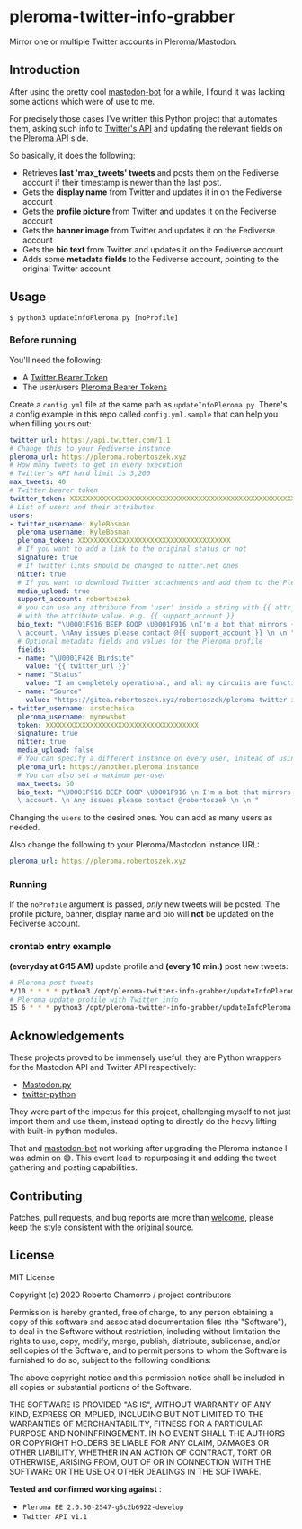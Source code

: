 # pleroma-twitter-info-grabber

Mirror one or multiple Twitter accounts in Pleroma/Mastodon.

## Introduction

After using the pretty cool [mastodon-bot](https://github.com/yogthos/mastodon-bot) for a while, I found it was lacking some actions which were of use to me. 

For precisely those cases I've written this Python project that automates them, asking such info to [Twitter's API](https://developer.twitter.com/en/docs/twitter-api/v1) and updating the relevant fields on the [Pleroma API](https://docs-develop.pleroma.social/backend/API/pleroma_api/) side.


So basically, it does the following:

* Retrieves **last 'max_tweets' tweets** and posts them on the Fediverse account if their timestamp is newer than the last post. 
* Gets the **display name** from Twitter and updates it in on the Fediverse account
* Gets the **profile picture** from Twitter and updates it on the Fediverse account
* Gets the **banner image** from Twitter and updates it on the Fediverse account
* Gets the **bio text** from Twitter and updates it on the Fediverse account
* Adds some **metadata fields** to the Fediverse account, pointing to the original Twitter account

## Usage
```console
$ python3 updateInfoPleroma.py [noProfile]
```
### Before running
You'll need the following:

* A [Twitter Bearer Token](https://developer.twitter.com/en/docs/authentication/api-reference/token)
* The user/users [Pleroma Bearer Tokens](https://tinysubversions.com/notes/mastodon-bot/)

Create a ```config.yml``` file at the same path as ```updateInfoPleroma.py```. There's a config example in this repo called ```config.yml.sample``` that can help you when filling yours out:
```yaml
twitter_url: https://api.twitter.com/1.1
# Change this to your Fediverse instance
pleroma_url: https://pleroma.robertoszek.xyz
# How many tweets to get in every execution
# Twitter's API hard limit is 3,200 
max_tweets: 40
# Twitter bearer token
twitter_token: XXXXXXXXXXXXXXXXXXXXXXXXXXXXXXXXXXXXXXXXXXXXXXXXXXXXXXXXXXXXXXXXXXXXXXX
# List of users and their attributes
users:
- twitter_username: KyleBosman
  pleroma_username: KyleBosman
  pleroma_token: XXXXXXXXXXXXXXXXXXXXXXXXXXXXXXXXXXXXXX
  # If you want to add a link to the original status or not
  signature: true
  # If twitter links should be changed to nitter.net ones
  nitter: true
  # If you want to download Twitter attachments and add them to the Pleroma posts
  media_upload: true
  support_account: robertoszek
  # you can use any attribute from 'user' inside a string with {{ attr_name }} and it will be replaced
  # with the attribute value. e.g. {{ support_account }}
  bio_text: "\U0001F916 BEEP BOOP \U0001F916 \nI'm a bot that mirrors {{ username }} Twitter's\
  \ account. \nAny issues please contact @{{ support_account }} \n \n " # username will be replaced by its value
  # Optional metadata fields and values for the Pleroma profile
  fields:
  - name: "\U0001F426 Birdsite"
    value: "{{ twitter_url }}"
  - name: "Status"
    value: "I am completely operational, and all my circuits are functioning perfectly."
  - name: "Source"
    value: "https://gitea.robertoszek.xyz/robertoszek/pleroma-twitter-info-grabber"
- twitter_username: arstechnica
  pleroma_username: mynewsbot
  token: XXXXXXXXXXXXXXXXXXXXXXXXXXXXXXXXXXXXXX
  signature: true
  nitter: true
  media_upload: false
  # You can specify a different instance on every user, instead of using the global value
  pleroma_url: https://another.pleroma.instance
  # You can also set a maximum per-user
  max_tweets: 50
  bio_text: "\U0001F916 BEEP BOOP \U0001F916 \n I'm a bot that mirrors {{ username }} Twitter's\
  \ account. \n Any issues please contact @robertoszek \n \n "
```
Changing the ```users``` to the desired ones. You can add as many users as needed.

Also change the following to your Pleroma/Mastodon instance URL:
```yaml
pleroma_url: https://pleroma.robertoszek.xyz
```
### Running

If the ```noProfile``` argument is passed, *only* new tweets will be posted. The profile picture, banner, display name and bio will **not** be updated on the Fediverse account.

### crontab entry example 
**(everyday at 6:15 AM)** update profile and **(every 10 min.)** post new tweets:
```bash
# Pleroma post tweets
*/10 * * * * python3 /opt/pleroma-twitter-info-grabber/updateInfoPleroma.py noProfile
# Pleroma update profile with Twitter info
15 6 * * * python3 /opt/pleroma-twitter-info-grabber/updateInfoPleroma.py
```
## Acknowledgements
These projects proved to be immensely useful, they are Python wrappers for the Mastodon API and Twitter API respectively:

* [Mastodon.py](https://github.com/halcy/Mastodon.py)
* [twitter-python](https://github.com/bear/python-twitter)

They were part of the impetus for this project, challenging myself to not just import them and use them, instead opting to directly do the heavy lifting with built-in python modules. 

That and [mastodon-bot](https://github.com/yogthos/mastodon-bot) not working after upgrading the Pleroma instance I was admin on 😅. This event lead to repurposing it and adding the tweet gathering and posting capabilities.

## Contributing

Patches, pull requests, and bug reports are more than [welcome](https://gitea.robertoszek.xyz/robertoszek/pleroma-twitter-info-grabber/issues/new), please keep the style consistent with the original source.


## License

MIT License

Copyright (c) 2020 Roberto Chamorro / project contributors

Permission is hereby granted, free of charge, to any person obtaining a copy
of this software and associated documentation files (the "Software"), to deal
in the Software without restriction, including without limitation the rights
to use, copy, modify, merge, publish, distribute, sublicense, and/or sell
copies of the Software, and to permit persons to whom the Software is
furnished to do so, subject to the following conditions:

The above copyright notice and this permission notice shall be included in all
copies or substantial portions of the Software.

THE SOFTWARE IS PROVIDED "AS IS", WITHOUT WARRANTY OF ANY KIND, EXPRESS OR
IMPLIED, INCLUDING BUT NOT LIMITED TO THE WARRANTIES OF MERCHANTABILITY,
FITNESS FOR A PARTICULAR PURPOSE AND NONINFRINGEMENT. IN NO EVENT SHALL THE
AUTHORS OR COPYRIGHT HOLDERS BE LIABLE FOR ANY CLAIM, DAMAGES OR OTHER
LIABILITY, WHETHER IN AN ACTION OF CONTRACT, TORT OR OTHERWISE, ARISING FROM,
OUT OF OR IN CONNECTION WITH THE SOFTWARE OR THE USE OR OTHER DEALINGS IN THE
SOFTWARE.

**Tested and confirmed working against** :
* ```Pleroma BE 2.0.50-2547-g5c2b6922-develop```
* ```Twitter API v1.1```